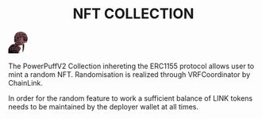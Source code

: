 <h1 align="center">NFT COLLECTION</h1> 
<img src="https://github.com/juuroudojo/images/blob/main/Addicted%20to%20Ink.gif" height="44"/></h1> 


The PowerPuffV2 Collection inhereting the ERC1155 protocol allows user to mint a random NFT. Randomisation is realized through VRFCoordinator by ChainLink.

In order for the random feature to work a sufficient balance of LINK tokens needs to be maintained by the deployer wallet at all times.



